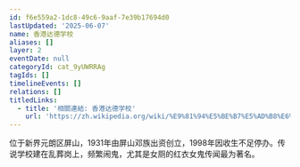 ```yaml
---
id: f6e559a2-1dc8-49c6-9aaf-7e39b17694d0
lastUpdated: '2025-06-07'
name: 香港达德学校
aliases: []
layer: 2
eventDate: null
categoryId: cat_9yUWRRAg
tagIds: []
timelineEvents: []
relations: []
titledLinks:
  - title: '相關連結: 香港达德学校'
    url: 'https://zh.wikipedia.org/wiki/%E9%81%94%E5%BE%B7%E5%AD%B8%E6%A0%A1'
---
```

位于新界元朗区屏山，1931年由屏山邓族出资创立，1998年因收生不足停办。传说学校建在乱葬岗上，频繁闹鬼，尤其是女厕的红衣女鬼传闻最为著名。
